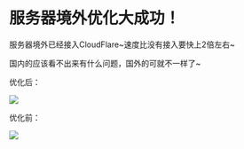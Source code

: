 服务器境外优化大成功！
===========

服务器境外已经接入CloudFlare~速度比没有接入要快上2倍左右~

国内的应该看不出来有什么问题，国外的可就不一样了~

优化后：

![](https://blog.chicdn.cn/2021/07/res-1.png)

优化前：

![](https://blog.chicdn.cn/2021/07/res-2.png)